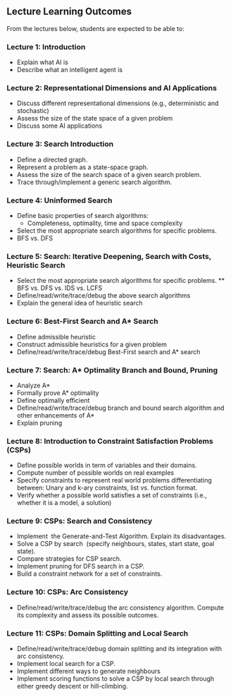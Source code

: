 ## Lecture Learning Outcomes

From the lectures below, students are expected to be able to:

### Lecture 1: Introduction

* Explain what AI is
* Describe what an intelligent agent is 

### Lecture 2: Representational Dimensions and AI Applications

* Discuss different representational dimensions (e.g., deterministic and stochastic)
* Assess the size of the state space of a given problem
* Discuss some AI applications

### Lecture 3: Search Introduction

* Define a directed graph. 
* Represent a problem as a state-space graph. 
* Assess the size of the search space of a given search problem. 
* Trace through/implement a generic search algorithm.

### Lecture 4: Uninformed Search

* Define basic properties of search algorithms: 
   * Completeness, optimality, time and space complexity
* Select the most appropriate search algorithms for specific problems. 
* BFS vs. DFS 

### Lecture 5: Search: Iterative Deepening, Search with Costs, Heuristic Search

* Select the most appropriate search algorithms for specific problems. 
    ** BFS vs. DFS vs. IDS vs. LCFS
* Define/read/write/trace/debug the above search algorithms
* Explain the general idea of heuristic search 
  
### Lecture 6: Best-First Search and A* Search

* Define admissible heuristic
* Construct admissible heuristics for a given problem 
* Define/read/write/trace/debug Best-First search and A* search

  
### Lecture 7: Search: A* Optimality Branch and Bound, Pruning

* Analyze A* 
* Formally prove A* optimality
* Define optimally efficient
* Define/read/write/trace/debug branch and bound search algorithm and other enhancements of A*
* Explain pruning 

### Lecture 8: Introduction to Constraint Satisfaction Problems (CSPs)

* Define possible worlds in term of variables and their domains. 
* Compute number of possible worlds on real examples 
* Specify constraints to represent real world problems differentiating between: Unary and k-ary constraints, list vs. function format. 
* Verify whether a possible world satisfies a set of constraints (i.e., whether it is a model, a solution)

### Lecture 9: CSPs: Search and Consistency

* Implement  the Generate-and-Test Algorithm. Explain its disadvantages.
* Solve a CSP by search  (specify neighbours, states, start state, goal state). 
* Compare strategies for CSP search. 
* Implement pruning for DFS search in a CSP.  
* Build a constraint network for a set of constraints.

### Lecture 10: CSPs: Arc Consistency

* Define/read/write/trace/debug the arc consistency algorithm. Compute its complexity and assess its possible outcomes.  

### Lecture 11: CSPs: Domain Splitting and Local Search

* Define/read/write/trace/debug domain splitting and its integration with arc consistency.   
* Implement local search for a CSP. 
* Implement different ways to generate neighbours
* Implement scoring functions to solve a CSP by local search through either greedy descent or hill-climbing. 

